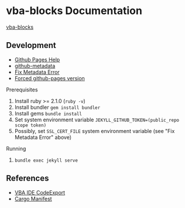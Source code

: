 # vba-blocks Documentation

[vba-blocks](https://github.com/vba-blocks/vba-blocks)

## Development

- [Github Pages Help](https://help.github.com/articles/setting-up-your-github-pages-site-locally-with-jekyll/)
- [github-metadata](https://github.com/jekyll/github-metadata#authentication)
- [Fix Metadata Error](http://knightcodes.com/miscellaneous/2016/09/13/fix-github-metadata-error.html)
- [Forced github-pages version](https://github.com/github/pages-gem#usage)

Prerequisites

1. Install ruby >= 2.1.0 (`ruby -v`)
2. Install bundler `gem install bundler`
3. Install gems `bundle install`
4. Set system environment variable `JEKYLL_GITHUB_TOKEN=(public_repo scope token)`
5. Possibly, set `SSL_CERT_FILE` system environment variable (see "Fix Metadata Error" above)

Running

1. `bundle exec jekyll serve`

## References

- [VBA IDE CodeExport](https://github.com/spences10/VBA-IDE-Code-Export)
- [Cargo Manifest](http://doc.crates.io/manifest.html)
